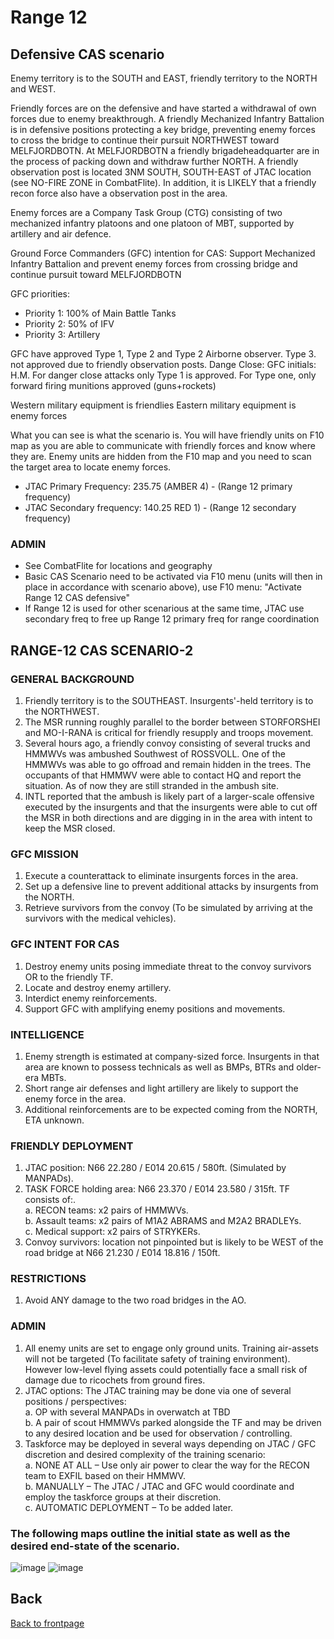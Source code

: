 # Range 12

## Defensive CAS scenario
Enemy territory is to the SOUTH and EAST, friendly territory to the NORTH and WEST.

Friendly forces are on the defensive and have started a withdrawal of own forces due to enemy breakthrough. 
A friendly Mechanized Infantry Battalion is in defensive positions protecting a key bridge, preventing enemy forces to cross the bridge to 
continue their pursuit NORTHWEST toward MELFJORDBOTN. At MELFJORDBOTN a friendly brigadeheadquarter are in the process of packing down and 
withdraw further NORTH. 
A friendly observation post is located 3NM SOUTH, SOUTH-EAST of JTAC location (see NO-FIRE ZONE in CombatFlite). In addition, it is LIKELY
that a friendly recon force also have a observation post in the area.

Enemy forces are a Company Task Group (CTG) consisting of two mechanized infantry platoons and one platoon of MBT, supported by artillery and air defence. 

Ground Force Commanders (GFC) intention for CAS:
Support Mechanized Infantry Battalion and prevent enemy forces from crossing bridge and continue pursuit toward MELFJORDBOTN

GFC priorities:
- Priority 1: 100% of Main Battle Tanks
- Priority 2: 50% of IFV
- Priority 3: Artillery

GFC have approved Type 1, Type 2 and Type 2 Airborne observer. Type 3. not approved due to friendly observation posts.
Dange Close: GFC initials: H.M. For danger close attacks only Type 1 is approved. For Type one, only forward firing munitions approved (guns+rockets)

Western military equipment is friendlies
Eastern military equipment is enemy forces


What you can see is what the scenario is. You will have friendly units on F10 map as you are able to communicate with friendly forces
and know where they are. Enemy units are hidden from the F10 map and you need to scan the target area to locate enemy forces.

- JTAC Primary Frequency: 235.75 (AMBER 4) - (Range 12 primary frequency) 
- JTAC Secondary frequency:  140.25 RED 1) - (Range 12 secondary frequency)  



### ADMIN
- See CombatFlite for locations and geography
- Basic CAS Scenario  need to be activated via F10 menu (units will then in place in accordance with scenario above), use F10 menu: 
"Activate Range 12 CAS defensive"
- If Range 12 is used for other scenarious at the same time, JTAC use secondary freq to free up Range 12 primary freq for range coordination





## RANGE-12 CAS SCENARIO-2

### GENERAL BACKGROUND
1)	Friendly territory is to the SOUTHEAST. Insurgents'-held territory is to the NORTHWEST.<br />
2)	The MSR running roughly parallel to the border between STORFORSHEI and MO-I-RANA is critical for friendly resupply and troops movement.<br />
3)	Several hours ago, a friendly convoy consisting of several trucks and HMMWVs was ambushed Southwest of ROSSVOLL. One of the HMMWVs was able to go offroad and remain hidden in the trees. The occupants of that HMMWV were able to contact HQ and report the situation. As of now they are still stranded in the ambush site.<br />
4)	INTL reported that the ambush is likely part of a larger-scale offensive executed by the insurgents and that the insurgents were able to cut off the MSR in both directions and are digging in in the area with intent to keep the MSR closed.

### GFC MISSION
1)	Execute a counterattack to eliminate insurgents forces in the area. <br />
2)	Set up a defensive line to prevent additional attacks by insurgents from the NORTH. <br />
3)	Retrieve survivors from the convoy (To be simulated by arriving at the survivors with the medical vehicles). <br />
   
### GFC INTENT FOR CAS
1)	Destroy enemy units posing immediate threat to the convoy survivors OR to the friendly TF.<br />
2)	Locate and destroy enemy artillery.<br />
3)	Interdict enemy reinforcements.<br />
4)	Support GFC with amplifying enemy positions and movements.
   
### INTELLIGENCE
1)	Enemy strength is estimated at company-sized force. Insurgents in that area are known to possess technicals as well as BMPs, BTRs and older-era MBTs.<br />
2)	Short range air defenses and light artillery are likely to support the enemy force in the area.<br />
3)	Additional reinforcements are to be expected coming from the NORTH, ETA unknown.<br />
   
### FRIENDLY DEPLOYMENT
1)	JTAC position: N66 22.280 / E014 20.615 / 580ft. (Simulated by MANPADs).<br />
2)	TASK FORCE holding area: N66 23.370 / E014 23.580 / 315ft. TF consists of:.<br />
   a.	RECON teams: x2 pairs of HMMWVs.<br />
   b.  Assault teams: x2 pairs of M1A2 ABRAMS and M2A2 BRADLEYs.<br />
   c.  Medical support: x2 pairs of STRYKERs.<br />
3) Convoy survivors: location not pinpointed but is likely to be WEST of the road bridge at N66 21.230 / E014 18.816 / 150ft.
   
### RESTRICTIONS
1)	Avoid ANY damage to the two road bridges in the AO.
   
### ADMIN
1)	All enemy units are set to engage only ground units. Training air-assets will not be targeted (To facilitate safety of training environment). However low-level flying assets could potentially face a small risk of damage due to ricochets from ground fires.<br />
2)	JTAC options: The JTAC training may be done via one of several positions / perspectives:<br />
  a.	OP with several MANPADs in overwatch at TBD <br />
  b.	A pair of scout HMMWVs parked alongside the TF and may be driven to any desired location and be used for observation / controlling. <br />
3)	Taskforce may be deployed in several ways depending on JTAC / GFC discretion and desired complexity of the training scenario:<br />
  a.	NONE AT ALL – Use only air power to clear the way for the RECON team to EXFIL based on their HMMWV.<br />
  b.	MANUALLY – The JTAC / JTAC and GFC would coordinate and employ the taskforce groups at their discretion.<br />
  c.	 AUTOMATIC DEPLOYMENT – To be added later. 

### The following maps outline the initial state as well as the desired end-state of the scenario.

<img alt="image" src="https://github.com/user-attachments/assets/83e5d6a4-4784-4ff2-8c0c-9928919087a2" />

<img alt="image" src="https://github.com/user-attachments/assets/45ec66ce-f741-4098-b210-7c05cb673067" />




## Back
[Back to frontpage](https://132nd-vwing.github.io/TRMA-Brief/)

